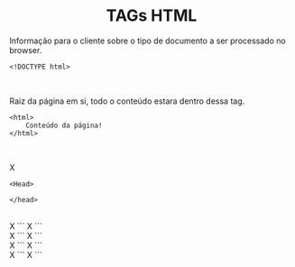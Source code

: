 <h1 style ="text-align: center;">TAGs HTML</h1>
  

Informação para o cliente sobre o tipo de documento a ser processado no browser.
```
<!DOCTYPE html>
```
<br>

Raiz da página em si, todo o conteúdo estara dentro dessa tag.
```
<html>
    Conteúdo da página!
</html>
```
<br>

X
```
<Head>

</head>
```
<br>
X
```
X
```
<br>
X
```
X
```
<br>
X
```
X
```
<br>
X
```
X
```